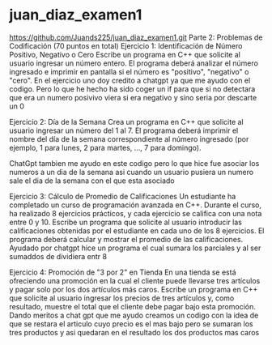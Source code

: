 # juan_diaz_examen1
https://github.com/Juands225/juan_diaz_examen1.git
Parte 2: Problemas de Codificación (70 puntos en total)
Ejercicio 1: Identificación de Número Positivo, Negativo o Cero
Escribe un programa en C++ que solicite al usuario ingresar un número entero. El programa deberá analizar el número ingresado e imprimir en pantalla si el número es "positivo", "negativo" o "cero". 
En el ejercicio uno doy credito a chatgpt ya que me ayudo con el codigo. Pero lo que he hecho ha sido coger un if para que si no detectara que era un numero posivivo viera si era negativo y sino seria por descarte un 0

Ejercicio 2: Día de la Semana
Crea un programa en C++ que solicite al usuario ingresar un número del 1 al 7. El programa deberá imprimir el nombre del día de la semana correspondiente al número ingresado (por ejemplo, 1 para lunes, 2 para martes, ..., 7 para domingo). 

ChatGpt tambien me ayudo en este codigo pero lo que hice fue asociar los numeros a un dia de la semana asi cuando un usuario pusiera un numero sale el dia de la semana con el que esta asociado

Ejercicio 3: Cálculo de Promedio de Calificaciones
Un estudiante ha completado un curso de programación avanzada en C++. Durante el curso, ha realizado 8 ejercicios prácticos, y cada ejercicio se califica con una nota entre 0 y 10. Escribe un programa que solicite al usuario introducir las calificaciones obtenidas por el estudiante en cada uno de los 8 ejercicios. El programa deberá calcular y mostrar el promedio de las calificaciones. 
Ayudado por chatgpt hice un programa el cual sumara los parciales y al ser sumaddos de dividiera entr 8

Ejercicio 4: Promoción de "3 por 2" en Tienda
En una tienda se está ofreciendo una promoción en la cual el cliente puede llevarse tres artículos y pagar solo por los dos artículos más caros. Escribe un programa en C++ que solicite al usuario ingresar los precios de tres artículos y, como resultado, muestre el total que el cliente debe pagar bajo esta promoción.
Dando meritos a chat gpt que me ayudo 
creamos un codigo con la idea de que se restara el articulo cuyo precio es el mas bajo pero se sumaran los tres productos y asi quedaran en el resultado los dos productos mas caros